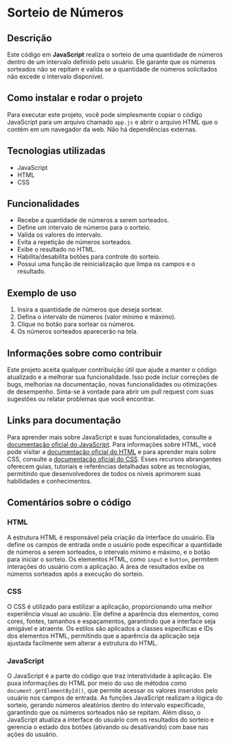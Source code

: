 # Sorteio de Números 

## Descrição
Este código em **JavaScript** realiza o sorteio de uma quantidade de números dentro de um intervalo definido pelo usuário. Ele garante que os números sorteados não se repitam e valida se a quantidade de números solicitados não excede o intervalo disponível.

## Como instalar e rodar o projeto
Para executar este projeto, você pode simplesmente copiar o código JavaScript para um arquivo chamado `app.js` e abrir o arquivo HTML que o contém em um navegador da web. Não há dependências externas.

## Tecnologias utilizadas
- JavaScript
- HTML
- CSS

## Funcionalidades
- Recebe a quantidade de números a serem sorteados.
- Define um intervalo de números para o sorteio.
- Valida os valores do intervalo.
- Evita a repetição de números sorteados.
- Exibe o resultado no HTML.
- Habilita/desabilita botões para controle do sorteio.
- Possui uma função de reinicialização que limpa os campos e o resultado.

## Exemplo de uso
1. Insira a quantidade de números que deseja sortear.
2. Defina o intervalo de números (valor mínimo e máximo).
3. Clique no botão para sortear os números.
4. Os números sorteados aparecerão na tela.

## Informações sobre como contribuir
Este projeto aceita qualquer contribuição útil que ajude a manter o código atualizado e a melhorar sua funcionalidade. Isso pode incluir correções de bugs, melhorias na documentação, novas funcionalidades ou otimizações de desempenho. Sinta-se à vontade para abrir um pull request com suas sugestões ou relatar problemas que você encontrar.

## Links para documentação
Para aprender mais sobre JavaScript e suas funcionalidades, consulte a [documentação oficial do JavaScript](https://developer.mozilla.org/pt-BR/docs/Web/JavaScript). Para informações sobre HTML, você pode visitar a [documentação oficial do HTML](https://developer.mozilla.org/pt-BR/docs/Web/HTML) e para aprender mais sobre CSS, consulte a [documentação oficial do CSS](https://developer.mozilla.org/pt-BR/docs/Web/CSS). Esses recursos abrangentes oferecem guias, tutoriais e referências detalhadas sobre as tecnologias, permitindo que desenvolvedores de todos os níveis aprimorem suas habilidades e conhecimentos.

## Comentários sobre o código
### HTML
A estrutura HTML é responsável pela criação da interface do usuário. Ela define os campos de entrada onde o usuário pode especificar a quantidade de números a serem sorteados, o intervalo mínimo e máximo, e o botão para iniciar o sorteio. Os elementos HTML, como `input` e `button`, permitem interações do usuário com a aplicação. A área de resultados exibe os números sorteados após a execução do sorteio.
### CSS
O CSS é utilizado para estilizar a aplicação, proporcionando uma melhor experiência visual ao usuário. Ele define a aparência dos elementos, como cores, fontes, tamanhos e espaçamentos, garantindo que a interface seja amigável e atraente. Os estilos são aplicados a classes específicas e IDs dos elementos HTML, permitindo que a aparência da aplicação seja ajustada facilmente sem alterar a estrutura do HTML.
### JavaScript
O JavaScript é a parte do código que traz interatividade à aplicação. Ele puxa informações do HTML por meio do uso de métodos como `document.getElementById()`, que permite acessar os valores inseridos pelo usuário nos campos de entrada. As funções JavaScript realizam a lógica do sorteio, gerando números aleatórios dentro do intervalo especificado, garantindo que os números sorteados não se repitam. Além disso, o JavaScript atualiza a interface do usuário com os resultados do sorteio e gerencia o estado dos botões (ativando ou desativando) com base nas ações do usuário.





      
